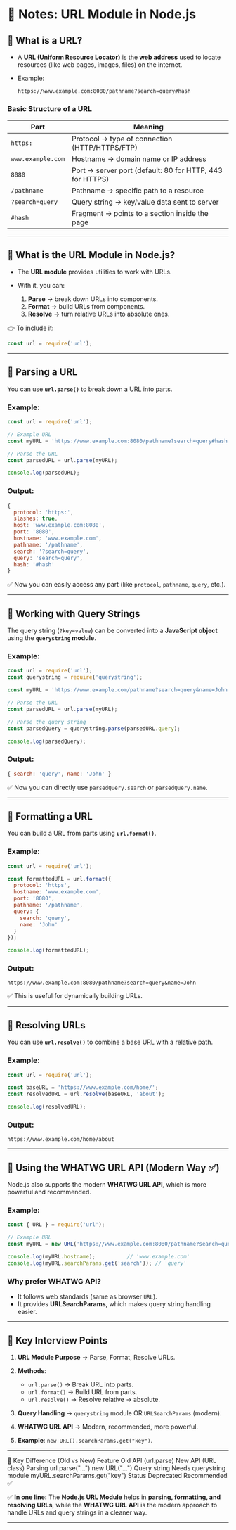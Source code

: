 

# 📘 Notes: URL Module in Node.js

## 🔹 What is a URL?

* A **URL (Uniform Resource Locator)** is the **web address** used to locate resources (like web pages, images, files) on the internet.
* Example:

  ```
  https://www.example.com:8080/pathname?search=query#hash
  ```

### Basic Structure of a URL

| Part              | Meaning                                                  | 
| ----------------- | -------------------------------------------------------- | 
| `https:`          | Protocol → type of connection (HTTP/HTTPS/FTP)           |         
| `www.example.com` | Hostname → domain name or IP address                     |         
| `8080`            | Port → server port (default: 80 for HTTP, 443 for HTTPS) |         
| `/pathname`       | Pathname → specific path to a resource                   |         
| `?search=query`   | Query string → key/value data sent to server             |         
| `#hash`           | Fragment → points to a section inside the page           |         

---

## 🔹 What is the URL Module in Node.js?

* The **URL module** provides utilities to work with URLs.
* With it, you can:

  1. **Parse** → break down URLs into components.
  2. **Format** → build URLs from components.
  3. **Resolve** → turn relative URLs into absolute ones.

👉 To include it:

```js
const url = require('url');
```

---

## 🔹 Parsing a URL

You can use **`url.parse()`** to break down a URL into parts.

### Example:

```js
const url = require('url');

// Example URL
const myURL = 'https://www.example.com:8080/pathname?search=query#hash';

// Parse the URL
const parsedURL = url.parse(myURL);

console.log(parsedURL);
```

### Output:

```js
{
  protocol: 'https:',
  slashes: true,
  host: 'www.example.com:8080',
  port: '8080',
  hostname: 'www.example.com',
  pathname: '/pathname',
  search: '?search=query',
  query: 'search=query',
  hash: '#hash'
}
```

✅ Now you can easily access any part (like `protocol`, `pathname`, `query`, etc.).

---

## 🔹 Working with Query Strings

The query string (`?key=value`) can be converted into a **JavaScript object** using the **`querystring` module**.

### Example:

```js
const url = require('url');
const querystring = require('querystring');

const myURL = 'https://www.example.com/pathname?search=query&name=John';

// Parse the URL
const parsedURL = url.parse(myURL);

// Parse the query string
const parsedQuery = querystring.parse(parsedURL.query);

console.log(parsedQuery);
```

### Output:

```js
{ search: 'query', name: 'John' }
```

✅ Now you can directly use `parsedQuery.search` or `parsedQuery.name`.

---

## 🔹 Formatting a URL

You can build a URL from parts using **`url.format()`**.

### Example:

```js
const url = require('url');

const formattedURL = url.format({
  protocol: 'https',
  hostname: 'www.example.com',
  port: '8080',
  pathname: '/pathname',
  query: {
    search: 'query',
    name: 'John'
  }
});

console.log(formattedURL);
```

### Output:

```
https://www.example.com:8080/pathname?search=query&name=John
```

✅ This is useful for dynamically building URLs.

---

## 🔹 Resolving URLs

You can use **`url.resolve()`** to combine a base URL with a relative path.

### Example:

```js
const url = require('url');

const baseURL = 'https://www.example.com/home/';
const resolvedURL = url.resolve(baseURL, 'about');

console.log(resolvedURL);
```

### Output:

```
https://www.example.com/home/about
```

---

## 🔹 Using the WHATWG URL API (Modern Way ✅)

Node.js also supports the modern **WHATWG URL API**, which is more powerful and recommended.

### Example:

```js
const { URL } = require('url');

// Example URL
const myURL = new URL('https://www.example.com:8080/pathname?search=query#hash');

console.log(myURL.hostname);          // 'www.example.com'
console.log(myURL.searchParams.get('search')); // 'query'
```

### Why prefer WHATWG API?

* It follows web standards (same as browser `URL`).
* It provides **URLSearchParams**, which makes query string handling easier.

---

## 🔹 Key Interview Points

1. **URL Module Purpose** → Parse, Format, Resolve URLs.
2. **Methods**:

   * `url.parse()` → Break URL into parts.
   * `url.format()` → Build URL from parts.
   * `url.resolve()` → Resolve relative → absolute.
3. **Query Handling** → `querystring` module OR `URLSearchParams` (modern).
4. **WHATWG URL API** → Modern, recommended, more powerful.
5. **Example**: `new URL().searchParams.get("key")`.

---
🔹 Key Difference (Old vs New)
Feature	          Old API (url.parse)	          New API (URL class)
Parsing	          url.parse("...")	              new URL("...")
Query string	  Needs querystring module	      myURL.searchParams.get("key")
Status	          Deprecated	                  Recommended ✅

✅ **In one line:**
The **Node.js URL Module** helps in **parsing, formatting, and resolving URLs**, while the **WHATWG URL API** is the modern approach to handle URLs and query strings in a cleaner way.

---

